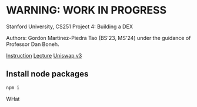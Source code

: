 # WARNING: WORK IN PROGRESS

Stanford University, CS251 Project 4: Building a DEX

Authors: Gordon Martinez-Piedra Tao (BS'23, MS'24) under the guidance of
Professor Dan Boneh.

[Instruction](https://cs251.stanford.edu/hw/proj4.pdf)
[Lecture](https://cs251.stanford.edu/lectures/lecture10.pdf)
[Uniswap v3](https://docs.uniswap.org/concepts/overview)

## Install node packages

```sh
npm i
```

WHat
